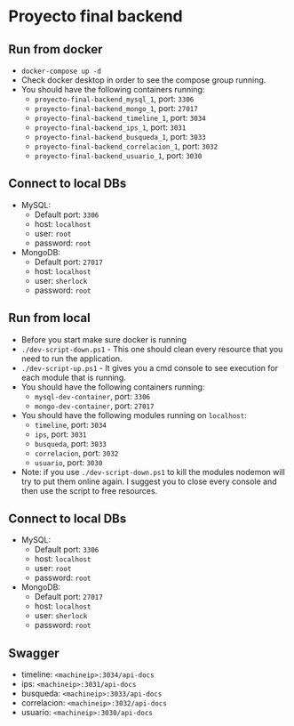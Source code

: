 ﻿# Proyecto final backend

## Run from docker
* `docker-compose up -d`
* Check docker desktop in order to see the compose group running.
* You should have the following containers running:
    * `proyecto-final-backend_mysql_1`, port: `3306`
    * `proyecto-final-backend_mongo_1`, port: `27017`
    * `proyecto-final-backend_timeline_1`, port: `3034`
    * `proyecto-final-backend_ips_1`, port: `3031`
    * `proyecto-final-backend_busqueda_1`, port: `3033`
    * `proyecto-final-backend_correlacion_1`, port: `3032`
    * `proyecto-final-backend_usuario_1`, port: `3030`
## Connect to local DBs
* MySQL: 
    * Default port: `3306`
    * host: `localhost`
    * user: `root`
    * password: `root`
* MongoDB:
    * Default port: `27017`
    * host: `localhost`
    * user: `sherlock`
    * password: `root`

## Run from local
* Before you start make sure docker is running
* `./dev-script-down.ps1` - This one should clean every resource that you need to run the application.
* `./dev-script-up.ps1` - It gives you a cmd console to see execution for each module that is running.  
* You should have the following containers running:
    * `mysql-dev-container`, port: `3306`
    * `mongo-dev-container`, port: `27017`
* You should have the following modules running on `localhost`:
    * `timeline`, port: `3034`
    * `ips`, port: `3031`
    * `busqueda`, port: `3033`
    * `correlacion`, port: `3032`
    * `usuario`, port: `3030`
* Note: if you use `./dev-script-down.ps1` to kill the modules nodemon will try to put them online again. I suggest you to close every console and then use the script to free resources.

## Connect to local DBs
* MySQL: 
    * Default port: `3306`
    * host: `localhost`
    * user: `root`
    * password: `root`
* MongoDB:
    * Default port: `27017`
    * host: `localhost`
    * user: `sherlock`
    * password: `root`


## Swagger
* timeline: `<machineip>:3034/api-docs`
* ips: `<machineip>:3031/api-docs`
* busqueda: `<machineip>:3033/api-docs`
* correlacion: `<machineip>:3032/api-docs`
* usuario: `<machineip>:3030/api-docs`
